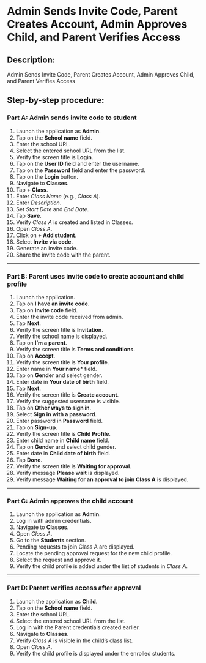 # Admin Sends Invite Code, Parent Creates Account, Admin Approves Child, and Parent Verifies Access

## Description:
Admin Sends Invite Code, Parent Creates Account, Admin Approves Child, and Parent Verifies Access

## Step-by-step procedure:

### Part A: Admin sends invite code to student

1. Launch the application as **Admin**.
2. Tap on the **School name** field.
3. Enter the school URL.
4. Select the entered school URL from the list.
5. Verify the screen title is **Login**.
6. Tap on the **User ID** field and enter the username.
7. Tap on the **Password** field and enter the password.
8. Tap on the **Login** button.
9. Navigate to **Classes**.
10. Tap **+ Class**.
11. Enter *Class Name* (e.g., *Class A*).
12. Enter *Description*.
13. Set *Start Date* and *End Date*.
14. Tap **Save**.
15. Verify *Class A* is created and listed in Classes. 
16. Open *Class A*.
17. Click on **+ Add student**.
18. Select **Invite via code**.
19. Generate an invite code.
20. Share the invite code with the parent.

---

### Part B: Parent uses invite code to create account and child profile

1. Launch the application.
2. Tap on **I have an invite code**.
3. Tap on **Invite code** field.
4. Enter the invite code received from admin.
5. Tap **Next**.
6. Verify the screen title is **Invitation**.
7. Verify the school name is displayed.
8. Tap on **I’m a parent**.
9. Verify the screen title is **Terms and conditions**.
10. Tap on **Accept**.
11. Verify the screen title is **Your profile**.
12. Enter name in **Your name**\* field.
13. Tap on **Gender** and select gender.
14. Enter date in **Your date of birth** field.
15. Tap **Next**.
16. Verify the screen title is **Create account**.
17. Verify the suggested username is visible.
18. Tap on **Other ways to sign in**.
19. Select **Sign in with a password**.
20. Enter password in **Password** field.
21. Tap on **Sign-up**.
22. Verify the screen title is **Child Profile**.
23. Enter child name in **Child name** field.
24. Tap on **Gender** and select child gender.
25. Enter date in **Child date of birth** field.
26. Tap **Done**.
27. Verify the screen title is **Waiting for approval**.
28. Verify message **Please wait** is displayed.
29. Verify message **Waiting for an approval to join Class A** is displayed.

---

### Part C: Admin approves the child account

1. Launch the application as **Admin**.
2. Log in with admin credentials.
3. Navigate to **Classes**.
4. Open *Class A*.
5. Go to the **Students** section.
6. Pending requests to join Class A are displayed.
7. Locate the pending approval request for the new child profile.
8. Select the request and approve it.
9. Verify the child profile is added under the list of students in *Class A*.

---

### Part D: Parent verifies access after approval

1. Launch the application as **Child**.
2. Tap on the **School name** field.
3. Enter the school URL.
4. Select the entered school URL from the list.
5. Log in with the Parent credentials created earlier.
6. Navigate to **Classes**.
7. Verify *Class A* is visible in the child’s class list.
8. Open *Class A*.
9. Verify the child profile is displayed under the enrolled students.

